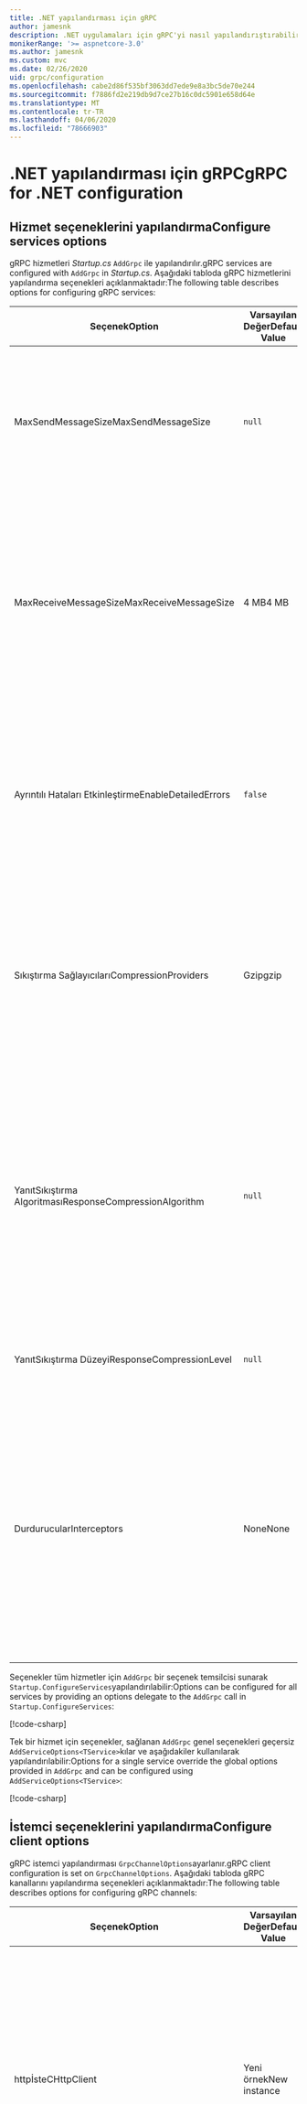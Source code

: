 ```yaml
---
title: .NET yapılandırması için gRPC
author: jamesnk
description: .NET uygulamaları için gRPC'yi nasıl yapılandırıştırabilirsiniz öğrenin.
monikerRange: '>= aspnetcore-3.0'
ms.author: jamesnk
ms.custom: mvc
ms.date: 02/26/2020
uid: grpc/configuration
ms.openlocfilehash: cabe2d86f535bf3063dd7ede9e8a3bc5de70e244
ms.sourcegitcommit: f7886fd2e219db9d7ce27b16c0dc5901e658d64e
ms.translationtype: MT
ms.contentlocale: tr-TR
ms.lasthandoff: 04/06/2020
ms.locfileid: "78666903"
---
```

# <a name="grpc-for-net-configuration"></a><span data-ttu-id="2b8a2-103">.NET yapılandırması için gRPC</span><span class="sxs-lookup"><span data-stu-id="2b8a2-103">gRPC for .NET configuration</span></span>

## <a name="configure-services-options"></a><span data-ttu-id="2b8a2-104">Hizmet seçeneklerini yapılandırma</span><span class="sxs-lookup"><span data-stu-id="2b8a2-104">Configure services options</span></span>

<span data-ttu-id="2b8a2-105">gRPC hizmetleri *Startup.cs* `AddGrpc` ile yapılandırılır.</span><span class="sxs-lookup"><span data-stu-id="2b8a2-105">gRPC services are configured with `AddGrpc` in *Startup.cs*.</span></span> <span data-ttu-id="2b8a2-106">Aşağıdaki tabloda gRPC hizmetlerini yapılandırma seçenekleri açıklanmaktadır:</span><span class="sxs-lookup"><span data-stu-id="2b8a2-106">The following table describes options for configuring gRPC services:</span></span>

| <span data-ttu-id="2b8a2-107">Seçenek</span><span class="sxs-lookup"><span data-stu-id="2b8a2-107">Option</span></span> | <span data-ttu-id="2b8a2-108">Varsayılan Değer</span><span class="sxs-lookup"><span data-stu-id="2b8a2-108">Default Value</span></span> | <span data-ttu-id="2b8a2-109">Açıklama</span><span class="sxs-lookup"><span data-stu-id="2b8a2-109">Description</span></span> |
| ------ | ------------- | ----------- |
| <span data-ttu-id="2b8a2-110">MaxSendMessageSize</span><span class="sxs-lookup"><span data-stu-id="2b8a2-110">MaxSendMessageSize</span></span> | `null` | <span data-ttu-id="2b8a2-111">Sunucudan gönderilebilen baytlarda en yüksek ileti boyutu.</span><span class="sxs-lookup"><span data-stu-id="2b8a2-111">The maximum message size in bytes that can be sent from the server.</span></span> <span data-ttu-id="2b8a2-112">Yapılandırılan maksimum ileti boyutunu aşan bir ileti göndermeye çalışmak bir özel durumla sonuçlanır.</span><span class="sxs-lookup"><span data-stu-id="2b8a2-112">Attempting to send a message that exceeds the configured maximum message size results in an exception.</span></span> |
| <span data-ttu-id="2b8a2-113">MaxReceiveMessageSize</span><span class="sxs-lookup"><span data-stu-id="2b8a2-113">MaxReceiveMessageSize</span></span> | <span data-ttu-id="2b8a2-114">4 MB</span><span class="sxs-lookup"><span data-stu-id="2b8a2-114">4 MB</span></span> | <span data-ttu-id="2b8a2-115">Sunucu tarafından alınabilecek baytlarda en yüksek ileti boyutu.</span><span class="sxs-lookup"><span data-stu-id="2b8a2-115">The maximum message size in bytes that can be received by the server.</span></span> <span data-ttu-id="2b8a2-116">Sunucu bu sınırı aşan bir ileti alırsa, bir özel durum atar.</span><span class="sxs-lookup"><span data-stu-id="2b8a2-116">If the server receives a message that exceeds this limit, it throws an exception.</span></span> <span data-ttu-id="2b8a2-117">Bu değeri artırmak, sunucunun daha büyük iletiler almasına izin verir, ancak bellek tüketimini olumsuz etkileyebilir.</span><span class="sxs-lookup"><span data-stu-id="2b8a2-117">Increasing this value allows the server to receive larger messages, but can negatively impact memory consumption.</span></span> |
| <span data-ttu-id="2b8a2-118">Ayrıntılı Hataları Etkinleştirme</span><span class="sxs-lookup"><span data-stu-id="2b8a2-118">EnableDetailedErrors</span></span> | `false` | <span data-ttu-id="2b8a2-119">Bir `true`hizmet yönteminde bir özel durum atıldığında, ayrıntılı özel durum iletileri istemcilere döndürülürse.</span><span class="sxs-lookup"><span data-stu-id="2b8a2-119">If `true`, detailed exception messages are returned to clients when an exception is thrown in a service method.</span></span> <span data-ttu-id="2b8a2-120">Varsayılan değer: `false`.</span><span class="sxs-lookup"><span data-stu-id="2b8a2-120">The default is `false`.</span></span> <span data-ttu-id="2b8a2-121">Ayar `EnableDetailedErrors` `true` hassas bilgileri sızdırabilir.</span><span class="sxs-lookup"><span data-stu-id="2b8a2-121">Setting `EnableDetailedErrors` to `true` can leak sensitive information.</span></span> |
| <span data-ttu-id="2b8a2-122">Sıkıştırma Sağlayıcıları</span><span class="sxs-lookup"><span data-stu-id="2b8a2-122">CompressionProviders</span></span> | <span data-ttu-id="2b8a2-123">Gzip</span><span class="sxs-lookup"><span data-stu-id="2b8a2-123">gzip</span></span> | <span data-ttu-id="2b8a2-124">İletileri sıkıştırmak ve sıkıştırmak için kullanılan sıkıştırma sağlayıcıları topluluğu.</span><span class="sxs-lookup"><span data-stu-id="2b8a2-124">A collection of compression providers used to compress and decompress messages.</span></span> <span data-ttu-id="2b8a2-125">Özel sıkıştırma sağlayıcıları oluşturulabilir ve koleksiyona eklenebilir.</span><span class="sxs-lookup"><span data-stu-id="2b8a2-125">Custom compression providers can be created and added to the collection.</span></span> <span data-ttu-id="2b8a2-126">Varsayılan yapılandırılan sağlayıcılar **gzip** sıkıştırmayı destekler.</span><span class="sxs-lookup"><span data-stu-id="2b8a2-126">The default configured providers support **gzip** compression.</span></span> |
| <span data-ttu-id="2b8a2-127"><span style="word-break:normal;word-wrap:normal">YanıtSıkıştırma Algoritması</span></span><span class="sxs-lookup"><span data-stu-id="2b8a2-127"><span style="word-break:normal;word-wrap:normal">ResponseCompressionAlgorithm</span></span></span> | `null` | <span data-ttu-id="2b8a2-128">Sunucudan gönderilen iletileri sıkıştırmak için kullanılan sıkıştırma algoritması.</span><span class="sxs-lookup"><span data-stu-id="2b8a2-128">The compression algorithm used to compress messages sent from the server.</span></span> <span data-ttu-id="2b8a2-129">Algoritma, ''deki bir `CompressionProviders`sıkıştırma sağlayıcısıyla eşleşmelidir.</span><span class="sxs-lookup"><span data-stu-id="2b8a2-129">The algorithm must match a compression provider in `CompressionProviders`.</span></span> <span data-ttu-id="2b8a2-130">Algoritmanın yanıtı sıkıştırması için istemcinin algoritmayı **grpc-accept-coding** üstbilgisine göndererek desteklediğini göstermesi gerekir.</span><span class="sxs-lookup"><span data-stu-id="2b8a2-130">For the algorithm to compress a response, the client must indicate it supports the algorithm by sending it in the **grpc-accept-encoding** header.</span></span> |
| <span data-ttu-id="2b8a2-131">YanıtSıkıştırma Düzeyi</span><span class="sxs-lookup"><span data-stu-id="2b8a2-131">ResponseCompressionLevel</span></span> | `null` | <span data-ttu-id="2b8a2-132">Sunucudan gönderilen iletileri sıkıştırmak için kullanılan sıkıştırma düzeyi.</span><span class="sxs-lookup"><span data-stu-id="2b8a2-132">The compress level used to compress messages sent from the server.</span></span> |
| <span data-ttu-id="2b8a2-133">Durdurucular</span><span class="sxs-lookup"><span data-stu-id="2b8a2-133">Interceptors</span></span> | <span data-ttu-id="2b8a2-134">None</span><span class="sxs-lookup"><span data-stu-id="2b8a2-134">None</span></span> | <span data-ttu-id="2b8a2-135">Her gRPC çağrısıyla çalıştırılabilen bir önleyici koleksiyonu.</span><span class="sxs-lookup"><span data-stu-id="2b8a2-135">A collection of interceptors that are run with each gRPC call.</span></span> <span data-ttu-id="2b8a2-136">Durdurucular kayıtlı oldukları sırayla çalıştırılır.</span><span class="sxs-lookup"><span data-stu-id="2b8a2-136">Interceptors are run in the order they are registered.</span></span> <span data-ttu-id="2b8a2-137">Küresel olarak yapılandırılmış durdurucular, tek bir hizmet için yapılandırılan önleyiciler çalıştırılmadan önce çalıştırılır.</span><span class="sxs-lookup"><span data-stu-id="2b8a2-137">Globally configured interceptors are run before interceptors configured for a single service.</span></span> <span data-ttu-id="2b8a2-138">gRPC önleyiciler hakkında daha fazla bilgi için [gRPC Interceptors vs. Middleware'e](xref:grpc/migration#grpc-interceptors-vs-middleware)bakın.</span><span class="sxs-lookup"><span data-stu-id="2b8a2-138">For more information about gRPC interceptors, see [gRPC Interceptors vs. Middleware](xref:grpc/migration#grpc-interceptors-vs-middleware).</span></span> |

<span data-ttu-id="2b8a2-139">Seçenekler tüm hizmetler için `AddGrpc` bir seçenek temsilcisi sunarak `Startup.ConfigureServices`yapılandırılabilir:</span><span class="sxs-lookup"><span data-stu-id="2b8a2-139">Options can be configured for all services by providing an options delegate to the `AddGrpc` call in `Startup.ConfigureServices`:</span></span>

[!code-csharp[](~/grpc/configuration/sample/GrcpService/Startup.cs?name=snippet)]

<span data-ttu-id="2b8a2-140">Tek bir hizmet için seçenekler, sağlanan `AddGrpc` genel seçenekleri geçersiz `AddServiceOptions<TService>`kılar ve aşağıdakiler kullanılarak yapılandırılabilir:</span><span class="sxs-lookup"><span data-stu-id="2b8a2-140">Options for a single service override the global options provided in `AddGrpc` and can be configured using `AddServiceOptions<TService>`:</span></span>

[!code-csharp[](~/grpc/configuration/sample/GrcpService/Startup2.cs?name=snippet)]

## <a name="configure-client-options"></a><span data-ttu-id="2b8a2-141">İstemci seçeneklerini yapılandırma</span><span class="sxs-lookup"><span data-stu-id="2b8a2-141">Configure client options</span></span>

<span data-ttu-id="2b8a2-142">gRPC istemci yapılandırması `GrpcChannelOptions`ayarlanır.</span><span class="sxs-lookup"><span data-stu-id="2b8a2-142">gRPC client configuration is set on `GrpcChannelOptions`.</span></span> <span data-ttu-id="2b8a2-143">Aşağıdaki tabloda gRPC kanallarını yapılandırma seçenekleri açıklanmaktadır:</span><span class="sxs-lookup"><span data-stu-id="2b8a2-143">The following table describes options for configuring gRPC channels:</span></span>

| <span data-ttu-id="2b8a2-144">Seçenek</span><span class="sxs-lookup"><span data-stu-id="2b8a2-144">Option</span></span> | <span data-ttu-id="2b8a2-145">Varsayılan Değer</span><span class="sxs-lookup"><span data-stu-id="2b8a2-145">Default Value</span></span> | <span data-ttu-id="2b8a2-146">Açıklama</span><span class="sxs-lookup"><span data-stu-id="2b8a2-146">Description</span></span> |
| ------ | ------------- | ----------- |
| <span data-ttu-id="2b8a2-147">httpİsteC</span><span class="sxs-lookup"><span data-stu-id="2b8a2-147">HttpClient</span></span> | <span data-ttu-id="2b8a2-148">Yeni örnek</span><span class="sxs-lookup"><span data-stu-id="2b8a2-148">New instance</span></span> | <span data-ttu-id="2b8a2-149">GRPC `HttpClient` aramaları yapmak için kullanılır.</span><span class="sxs-lookup"><span data-stu-id="2b8a2-149">The `HttpClient` used to make gRPC calls.</span></span> <span data-ttu-id="2b8a2-150">İstemci, özel `HttpClientHandler`bir yapıya uygun olarak ayarlanabilir veya gRPC çağrıları için HTTP ardışık hattına ek işleyiciler ekleyebilir.</span><span class="sxs-lookup"><span data-stu-id="2b8a2-150">A client can be set to configure a custom `HttpClientHandler`, or add additional handlers to the HTTP pipeline for gRPC calls.</span></span> <span data-ttu-id="2b8a2-151">Hayır `HttpClient` belirtilmişse, `HttpClient` kanal için yeni bir örnek oluşturulur.</span><span class="sxs-lookup"><span data-stu-id="2b8a2-151">If no `HttpClient` is specified, then a new `HttpClient` instance is created for the channel.</span></span> <span data-ttu-id="2b8a2-152">Otomatik olarak imha edilecektir.</span><span class="sxs-lookup"><span data-stu-id="2b8a2-152">It will automatically be disposed.</span></span> |
| <span data-ttu-id="2b8a2-153">Elden ÇıkarhttpClient</span><span class="sxs-lookup"><span data-stu-id="2b8a2-153">DisposeHttpClient</span></span> | `false` | <span data-ttu-id="2b8a2-154">`true`Eğer , `HttpClient` ve bir belirtilirse, `HttpClient` o zaman örnek bertaraf edilir. `GrpcChannel`</span><span class="sxs-lookup"><span data-stu-id="2b8a2-154">If `true`, and an `HttpClient` is specified, then the `HttpClient` instance will be disposed when the `GrpcChannel` is disposed.</span></span> |
| <span data-ttu-id="2b8a2-155">LoggerFactory</span><span class="sxs-lookup"><span data-stu-id="2b8a2-155">LoggerFactory</span></span> | `null` | <span data-ttu-id="2b8a2-156">Istemci `LoggerFactory` tarafından gRPC aramaları hakkında bilgi günlüğe kaydetmek için kullanılır.</span><span class="sxs-lookup"><span data-stu-id="2b8a2-156">The `LoggerFactory` used by the client to log information about gRPC calls.</span></span> <span data-ttu-id="2b8a2-157">Bir `LoggerFactory` örnek bağımlılık enjeksiyonundan çözülebilir `LoggerFactory.Create`veya .</span><span class="sxs-lookup"><span data-stu-id="2b8a2-157">A `LoggerFactory` instance can be resolved from dependency injection or created using `LoggerFactory.Create`.</span></span> <span data-ttu-id="2b8a2-158">Günlüğe kaydetmeyi yapılandırma <xref:grpc/diagnostics#grpc-client-logging>örnekleri için bkz.</span><span class="sxs-lookup"><span data-stu-id="2b8a2-158">For examples of configuring logging, see <xref:grpc/diagnostics#grpc-client-logging>.</span></span> |
| <span data-ttu-id="2b8a2-159">MaxSendMessageSize</span><span class="sxs-lookup"><span data-stu-id="2b8a2-159">MaxSendMessageSize</span></span> | `null` | <span data-ttu-id="2b8a2-160">İstemciden gönderilebilen baytlarda en büyük ileti boyutu.</span><span class="sxs-lookup"><span data-stu-id="2b8a2-160">The maximum message size in bytes that can be sent from the client.</span></span> <span data-ttu-id="2b8a2-161">Yapılandırılan maksimum ileti boyutunu aşan bir ileti göndermeye çalışmak bir özel durumla sonuçlanır.</span><span class="sxs-lookup"><span data-stu-id="2b8a2-161">Attempting to send a message that exceeds the configured maximum message size results in an exception.</span></span> |
| <span data-ttu-id="2b8a2-162"><span style="word-break:normal;word-wrap:normal">MaxReceiveMessageSize</span></span><span class="sxs-lookup"><span data-stu-id="2b8a2-162"><span style="word-break:normal;word-wrap:normal">MaxReceiveMessageSize</span></span></span> | <span data-ttu-id="2b8a2-163">4 MB</span><span class="sxs-lookup"><span data-stu-id="2b8a2-163">4 MB</span></span> | <span data-ttu-id="2b8a2-164">İstemci tarafından alınabilecek baytlarda en büyük ileti boyutu.</span><span class="sxs-lookup"><span data-stu-id="2b8a2-164">The maximum message size in bytes that can be received by the client.</span></span> <span data-ttu-id="2b8a2-165">İstemci bu sınırı aşan bir ileti alırsa, bir özel durum atar.</span><span class="sxs-lookup"><span data-stu-id="2b8a2-165">If the client receives a message that exceeds this limit, it throws an exception.</span></span> <span data-ttu-id="2b8a2-166">Bu değeri artırmak istemcinin daha büyük iletiler almasına izin verir, ancak bellek tüketimini olumsuz etkileyebilir.</span><span class="sxs-lookup"><span data-stu-id="2b8a2-166">Increasing this value allows the client to receive larger messages, but can negatively impact memory consumption.</span></span> |
| <span data-ttu-id="2b8a2-167">Kimlik Bilgileri</span><span class="sxs-lookup"><span data-stu-id="2b8a2-167">Credentials</span></span> | `null` | <span data-ttu-id="2b8a2-168">Bir `ChannelCredentials` örnek.</span><span class="sxs-lookup"><span data-stu-id="2b8a2-168">A `ChannelCredentials` instance.</span></span> <span data-ttu-id="2b8a2-169">Kimlik bilgileri, gRPC çağrılarına kimlik doğrulama meta verileri eklemek için kullanılır.</span><span class="sxs-lookup"><span data-stu-id="2b8a2-169">Credentials are used to add authentication metadata to gRPC calls.</span></span> |
| <span data-ttu-id="2b8a2-170">Sıkıştırma Sağlayıcıları</span><span class="sxs-lookup"><span data-stu-id="2b8a2-170">CompressionProviders</span></span> | <span data-ttu-id="2b8a2-171">Gzip</span><span class="sxs-lookup"><span data-stu-id="2b8a2-171">gzip</span></span> | <span data-ttu-id="2b8a2-172">İletileri sıkıştırmak ve sıkıştırmak için kullanılan sıkıştırma sağlayıcıları topluluğu.</span><span class="sxs-lookup"><span data-stu-id="2b8a2-172">A collection of compression providers used to compress and decompress messages.</span></span> <span data-ttu-id="2b8a2-173">Özel sıkıştırma sağlayıcıları oluşturulabilir ve koleksiyona eklenebilir.</span><span class="sxs-lookup"><span data-stu-id="2b8a2-173">Custom compression providers can be created and added to the collection.</span></span> <span data-ttu-id="2b8a2-174">Varsayılan yapılandırılan sağlayıcılar **gzip** sıkıştırmayı destekler.</span><span class="sxs-lookup"><span data-stu-id="2b8a2-174">The default configured providers support **gzip** compression.</span></span> |

<span data-ttu-id="2b8a2-175">Aşağıdaki kod:</span><span class="sxs-lookup"><span data-stu-id="2b8a2-175">The following code:</span></span>

* <span data-ttu-id="2b8a2-176">Kanaldaki en fazla gönder ve alma ileti boyutunu ayarlar.</span><span class="sxs-lookup"><span data-stu-id="2b8a2-176">Sets the maximum send and receive message size on the channel.</span></span>
* <span data-ttu-id="2b8a2-177">Bir istemci oluşturur.</span><span class="sxs-lookup"><span data-stu-id="2b8a2-177">Creates a client.</span></span>

[!code-csharp[](~/grpc/configuration/sample/Program.cs?name=snippet&highlight=3-8)]

[!INCLUDE[](~/includes/gRPCazure.md)]

## <a name="additional-resources"></a><span data-ttu-id="2b8a2-178">Ek kaynaklar</span><span class="sxs-lookup"><span data-stu-id="2b8a2-178">Additional resources</span></span>

* <xref:grpc/aspnetcore>
* <xref:grpc/client>
* <xref:grpc/diagnostics>
* <xref:tutorials/grpc/grpc-start>
